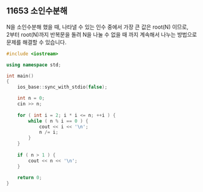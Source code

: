 11653 소인수분해
-------------

N을 소인수분해 했을 때, 나타낼 수 있는 인수 중에서 가장 큰 값은 root(N) 이므로,  
2부터 root(N)까지 반복문을 돌려 N을 나눌 수 없을 때 까지 계속해서 나누는 방법으로 문제를 해결할 수 있습니다.  

~~~ cpp
#include <iostream>

using namespace std;

int main()
{
    ios_base::sync_with_stdio(false);

    int n = 0;
    cin >> n;
    
    for ( int i = 2; i * i <= n; ++i ) {
        while ( n % i == 0 ) {
            cout << i << '\n';
            n /= i;
        }
    }
    
    if ( n > 1 ) {
        cout << n << '\n';
    }
    
    return 0;
}
~~~